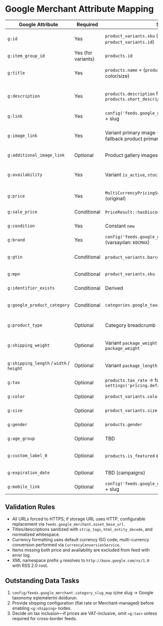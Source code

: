 # Google Merchant Attribute Mapping

| Google Attribute | Required | Source | Transformation | Notes |
| --- | --- | --- | --- | --- |
| `g:id` | Yes | `product_variants.sku` (fallback: `product_variants.id`) | Trim, uppercase SKU; fallback uses `sprintf('VAR-%d', id)` | Ensures uniqueness per offer. Missing SKU logged and excluded by default. |
| `g:item_group_id` | Yes (for variants) | `products.id` | Cast to string | Groups variants of the same product. |
| `g:title` | Yes | `products.name` + (`product_variants.name` or color/size) | Strip tags, collapse whitespace, truncate to 150 chars | Variant details appended with ` - ` separator. |
| `g:description` | Yes | `products.description` fallback `products.short_description` | Strip HTML, decode entities, collapse whitespace, truncate 5000 chars | Markdown/HTML sanitized. |
| `g:link` | Yes | `config('feeds.google_merchant.product_url_base')` + slug | `rtrim(base, '/') . '/' . ltrim(path, '/')` | Base configurable via env (`FRONTEND_URL`). |
| `g:image_link` | Yes | Variant primary image -> `variant_images.image_url`; fallback product primary image | Ensure absolute HTTPS URL, replace spaces | Uses `Storage::disk('public')->url`. CDN base override via config. |
| `g:additional_image_link` | Optional | Product gallery images ordered by `sort_order` | Same normalization as image_link | Limit 10 entries per item. |
| `g:availability` | Yes | Variant `is_active`, `stock`, `min_stock_level` | `in stock` if stock > min, else `out of stock` `<0` -> `out of stock`, `0` -> `out of stock` | Configurable threshold for `limited availability`. |
| `g:price` | Yes | `MultiCurrencyPricingService::calculatePrice` (original) | Format `number_format(2) currency` | Uses default currency (`Currency::default()`). |
| `g:sale_price` | Conditional | `PriceResult::hasDiscounts()` -> final price | Same format as price | Omitted if original equals final. |
| `g:condition` | Yes | Constant `new` | — | Configurable constant for future use. |
| `g:brand` | Yes | `config('feeds.google_merchant.brand')` (varsayılan: `KOCMAX`) | Trimlenmiş sabit değer | Tüm ürünlerde aynı marka kullanılıyor. |
| `g:gtin` | Conditional | `product_variants.barcode` or `products.barcode` | Validate length (8/12/13/14), digits only | When invalid, send `g:identifier_exists` = `no`. |
| `g:mpn` | Conditional | `product_variants.sku` | Uppercase | Included when GTIN missing. |
| `g:identifier_exists` | Conditional | Derived | `no` if GTIN & MPN missing, else `yes` | Merchant requirement for missing IDs. |
| `g:google_product_category` | Conditional | `categories.google_taxonomy_id` | Cast to string, optional prefix `category:` removed | Requires data seeding. |
| `g:product_type` | Optional | Category breadcrumb | Join category path using ` > ` | Derived from primary category (lowest sort_order). |
| `g:shipping_weight` | Optional | Variant `package_weight` -> fallback product `package_weight` | Convert grams to kg with `number_format(2)` + `kg` suffix | Config flag to use net or gross weight. |
| `g:shipping_length` / `width` / `height` | Optional | Variant `package_length` etc. -> fallback product dims | Format `number_format(1)` + `cm` suffix | Provided when all three available. |
| `g:tax` | Optional | `products.tax_rate` -> fallback `settings('pricing.default_tax_rate')` | Format per Merchant (`country:rate:tax_ship`) | Omitted until business confirms. |
| `g:color` | Optional | `product_variants.color` | Title Case, remove trailing separators | Multiple colors split by `/`. |
| `g:size` | Optional | `product_variants.size` | Trim, uppercase for EU sizes | For multi-size combos, use slash separated. |
| `g:gender` | Optional | `products.gender` | Map to Merchant values (`male`, `female`, `unisex`) | Non-supported values skipped. |
| `g:age_group` | Optional | TBD | — | Requires new data; default omitted. |
| `g:custom_label_0` | Optional | `products.is_featured` etc. | Map to tokens (`featured`, `new`, `bestseller`) | Additional labels configured via config. |
| `g:expiration_date` | Optional | TBD (campaigns) | ISO 8601 | Only for limited-time offers. |
| `g:mobile_link` | Optional | `config('feeds.google_merchant.mobile_url_base')` + slug | Same as link | Fallback to `g:link` when config empty. |

## Validation Rules
- All URLs forced to HTTPS; if storage URL uses HTTP, configurable replacement via `feeds.google_merchant.asset_base_url`.
- Titles/descriptions sanitized with `strip_tags`, `html_entity_decode`, and normalized whitespace.
- Currency formatting uses default currency ISO code; multi-currency conversion performed via `CurrencyConversionService`.
- Items missing both price and availability are excluded from feed with error log.
- XML namespace prefix `g` resolves to `http://base.google.com/ns/1.0` with RSS 2.0 root.

## Outstanding Data Tasks
1. `config/feeds.google_merchant.category_slug_map` içine slug → Google taxonomy eşlemelerini doldurun.
2. Provide shipping configuration (flat rate or Merchant-managed) before enabling `<g:shipping>` nodes.
3. Decide on tax inclusion—if prices are VAT-inclusive, omit `<g:tax>` unless required for cross-border feeds.
